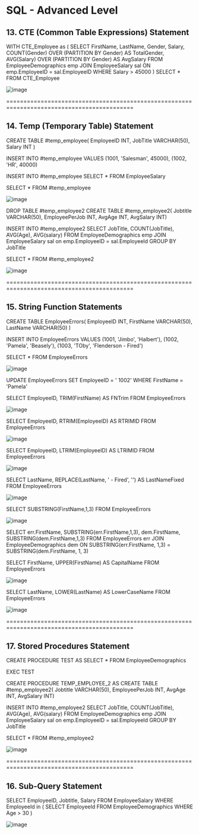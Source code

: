 # SQL - Advanced Level

## 13. CTE (Common Table Expressions) Statement

WITH CTE_Employee as (
	SELECT FirstName, LastName, Gender, Salary, 
	COUNT(Gender) OVER (PARTITION BY Gender) AS TotalGender,
	AVG(Salary) OVER (PARTITION BY Gender) AS AvgSalary
	FROM EmployeeDemographics emp
	JOIN EmployeeSalary sal
	ON emp.EmployeeID = sal.EmployeeID
	WHERE Salary > 45000
)
SELECT * 
FROM CTE_Employee

![image](https://github.com/vatsal-patel-vkp/SQL/assets/107895872/6c93d662-a994-443c-86a9-06dae14d73d3)

===========================================================================================

## 14. Temp (Temporary Table) Statement

CREATE TABLE #temp_employee(
	EmployeeID INT,
	JobTitle VARCHAR(50),
	Salary INT
)

INSERT INTO #temp_employee VALUES
	(1001, 'Salesman', 45000),
	(1002, 'HR', 40000)

INSERT INTO #temp_employee
SELECT * 
FROM EmployeeSalary

SELECT *
FROM #temp_employee

![image](https://github.com/vatsal-patel-vkp/SQL/assets/107895872/3db96e88-13e3-43a1-bea5-78fe206b22ab)


DROP TABLE #temp_employee2
CREATE TABLE #temp_employee2(
	Jobtitle VARCHAR(50),
	EmployeePerJob INT,
	AvgAge INT,
	AvgSalary INT)


INSERT INTO #temp_employee2
SELECT JobTitle, COUNT(JobTitle), AVG(Age), AVG(salary)
FROM EmployeeDemographics emp
JOIN EmployeeSalary sal
on emp.EmployeeID = sal.EmployeeId
GROUP BY JobTitle

SELECT * FROM #temp_employee2

![image](https://github.com/vatsal-patel-vkp/SQL/assets/107895872/a2448839-cbd3-44ed-a521-c7145086446d)



===========================================================================================

## 15. String Function Statements

CREATE TABLE EmployeeErrors(
	EmployeeID INT,
	FirstName VARCHAR(50),
	LastName VARCHAR(50)
)

INSERT INTO EmployeeErrors VALUES
	(1001, 'Jimbo', 'Halbert'),
	(1002, 'Pamela', 'Beasely'),
	(1003, 'TOby', 'Flenderson - Fired')

SELECT * FROM EmployeeErrors

![image](https://github.com/vatsal-patel-vkp/SQL/assets/107895872/b9355a36-e869-4ceb-be97-3b8737f9bca0)


UPDATE EmployeeErrors
SET EmployeeID = '  1002'
WHERE FirstName = 'Pamela'


SELECT EmployeeID, TRIM(FirstName) AS FNTrim
FROM EmployeeErrors

![image](https://github.com/vatsal-patel-vkp/SQL/assets/107895872/36836582-9b99-48ee-8df5-689dcdf1b99f)


SELECT EmployeeID, RTRIM(EmployeeID) AS RTRIMID
FROM EmployeeErrors

![image](https://github.com/vatsal-patel-vkp/SQL/assets/107895872/cfe6b106-499e-40f0-8f72-4b322d4aa3c0)


SELECT EmployeeID, LTRIM(EmployeeID) AS LTRIMID
FROM EmployeeErrors

![image](https://github.com/vatsal-patel-vkp/SQL/assets/107895872/c844418e-eeff-40d5-a605-a118e1844cc3)


SELECT LastName, REPLACE(LastName, ' - Fired', '') AS LastNameFixed
FROM EmployeeErrors

![image](https://github.com/vatsal-patel-vkp/SQL/assets/107895872/55e7c8a6-68cf-4671-bdb7-9f63ad104903)


SELECT SUBSTRING(FirstName,1,3)
FROM EmployeeErrors

![image](https://github.com/vatsal-patel-vkp/SQL/assets/107895872/f1f9b2b1-738d-435f-957f-5a24d7a0e313)


SELECT err.FirstName, SUBSTRING(err.FirstName,1,3), dem.FirstName, SUBSTRING(dem.FirstName,1,3)
FROM EmployeeErrors err
JOIN EmployeeDemographics dem
ON SUBSTRING(err.FirstName, 1,3) = SUBSTRING(dem.FirstName, 1, 3)


SELECT FirstName, UPPER(FirstName) AS CapitalName
FROM EmployeeErrors

![image](https://github.com/vatsal-patel-vkp/SQL/assets/107895872/ceb72273-bf63-4929-ab46-62144bc0e2fb)


SELECT LastName, LOWER(LastName) AS LowerCaseName
FROM EmployeeErrors

![image](https://github.com/vatsal-patel-vkp/SQL/assets/107895872/839195c7-5440-4816-988e-952d75121f42)



===========================================================================================

## 17. Stored Procedures Statement

CREATE PROCEDURE TEST
AS 
SELECT * FROM EmployeeDemographics


EXEC TEST


CREATE PROCEDURE TEMP_EMPLOYEE_2
AS 
CREATE TABLE #temp_employee2(
	Jobtitle VARCHAR(50),
	EmployeePerJob INT,
	AvgAge INT,
	AvgSalary INT)


INSERT INTO #temp_employee2
SELECT JobTitle, COUNT(JobTitle), AVG(Age), AVG(salary)
FROM EmployeeDemographics emp
JOIN EmployeeSalary sal
on emp.EmployeeID = sal.EmployeeId
GROUP BY JobTitle

SELECT * FROM #temp_employee2

![image](https://github.com/vatsal-patel-vkp/SQL/assets/107895872/16659404-eb63-4ce5-a739-ea6df5ec7bf5)

===========================================================================================

## 16. Sub-Query Statement

SELECT EmployeeID, Jobtitle, Salary
FROM EmployeeSalary
WHERE EmployeeId in (
	SELECT EmployeeId 
	FROM EmployeeDemographics
	WHERE Age > 30
)

![image](https://github.com/vatsal-patel-vkp/SQL/assets/107895872/cadbc5c4-e86d-4e04-a9fc-fc9e90ca50b8)






